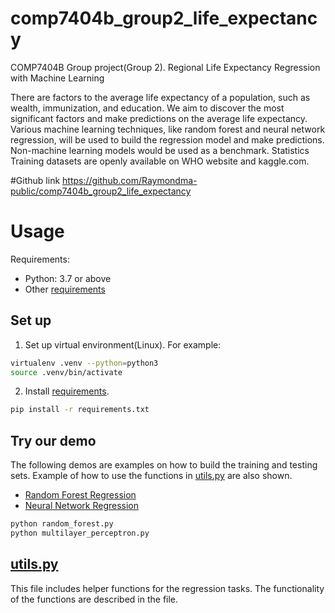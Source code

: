 # comp7404b_group2_life_expectancy
COMP7404B Group project(Group 2). Regional Life Expectancy Regression with Machine Learning

There are factors to the average life expectancy of a population, such as wealth, immunization, and education. We aim to discover the most significant factors and make predictions on the average life expectancy. Various machine learning techniques, like random forest and neural network regression, will be used to build the regression model and make predictions. Non-machine learning models would be used as a benchmark. Statistics Training datasets are openly available on WHO website and kaggle.com.

#Github link
https://github.com/Raymondma-public/comp7404b_group2_life_expectancy

# Usage
Requirements:
-   Python: 3.7 or above
-   Other [requirements](requirements.txt)

## Set up
1.  Set up virtual environment(Linux). For example:
```bash
virtualenv .venv --python=python3
source .venv/bin/activate
```

2.  Install [requirements](requirements.txt).
```bash
pip install -r requirements.txt
```

## Try our demo

The following demos are examples on how to build the training and testing sets. Example of how to use the functions in [utils.py](utils.py) are also shown.

-   [Random Forest Regression](random_forest.py)
-   [Neural Network Regression](multilayer_perceptron.py)

```bash
python random_forest.py
python multilayer_perceptron.py
```

## [utils.py](utils.py)

This file includes helper functions for the regression tasks. The functionality of the functions are described in the file.
